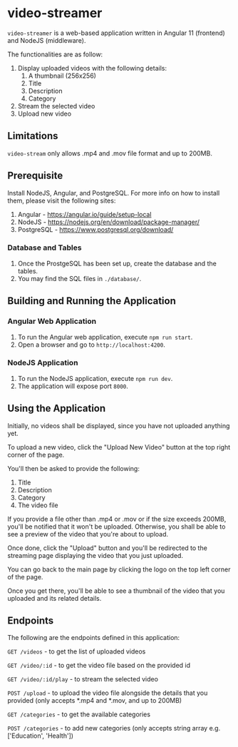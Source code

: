 # video-streamer

`video-streamer` is a web-based application written in Angular 11 (frontend) and NodeJS (middleware).

The functionalities are as follow:
1. Display uploaded videos with the following details:
   1. A thumbnail (256x256)
   2. Title
   3. Description
   4. Category
2. Stream the selected video
3. Upload new video

## Limitations
`video-stream` only allows .mp4 and .mov file format and up to 200MB.

## Prerequisite
Install NodeJS, Angular, and PostgreSQL. For more info on how to install them, please visit the following sites:
1. Angular - https://angular.io/guide/setup-local
2. NodeJS - https://nodejs.org/en/download/package-manager/
3. PostgreSQL - https://www.postgresql.org/download/

### Database and Tables
1. Once the ProstgeSQL has been set up, create the database and the tables.
2. You may find the SQL files in `./database/`.

## Building and Running the Application

### Angular Web Application
1. To run the Angular web application, execute `npm run start`.
2. Open a browser and go to `http://localhost:4200`.

### NodeJS Application
1. To run the NodeJS application, execute `npm run dev`.
2. The application will expose port `8000`.

## Using the Application
Initially, no videos shall be displayed, since you have not uploaded anything yet.

To upload a new video, click the "Upload New Video" button at the top right corner of the page.

You'll then be asked to provide the following:
1. Title
2. Description
3. Category
4. The video file

If you provide a file other than .mp4 or .mov or if the size exceeds 200MB, you'll be notified that it won't be uploaded. Otherwise, you shall be able to see a preview of the video that you're about to upload.

Once done, click the "Upload" button and you'll be redirected to the streaming page displaying the video that you just uploaded.

You can go back to the main page by clicking the logo on the top left corner of the page.

Once you get there, you'll be able to see a thumbnail of the video that you uploaded and its related details.

## Endpoints

The following are the endpoints defined in this application:

`GET /videos` - to get the list of uploaded videos

`GET /video/:id` - to get the video file based on the provided id

`GET /video/:id/play` - to stream the selected video

`POST /upload` - to upload the video file alongside the details that you provided (only accepts *.mp4 and *.mov, and up to 200MB)

`GET /categories` - to get the available categories

`POST /categories` - to add new categories (only accepts string array e.g. ['Education', 'Health'])

